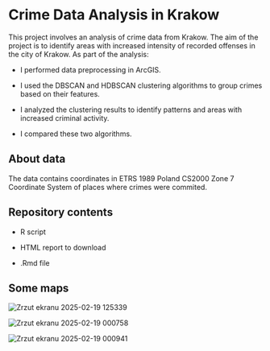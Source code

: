 # Crime Data Analysis in Krakow

This project involves an analysis of crime data from Krakow. The aim of the project is to identify areas with increased intensity of recorded offenses in the city of Krakow. As part of the analysis:

- I performed data preprocessing in ArcGIS.

- I used the DBSCAN and HDBSCAN clustering algorithms to group crimes based on their features.

- I analyzed the clustering results to identify patterns and areas with increased criminal activity.

- I compared these two algorithms.

## About data

The data contains coordinates in ETRS 1989 Poland CS2000 Zone 7 Coordinate System of places where crimes were commited. 

## Repository contents

- R script
  
- HTML report to download
  
- .Rmd file

## Some maps

![Zrzut ekranu 2025-02-19 125339](https://github.com/user-attachments/assets/88699124-b7d5-4042-b965-7a5897d57dda)


![Zrzut ekranu 2025-02-19 000758](https://github.com/user-attachments/assets/cd24f0e8-9702-4578-a57b-c8478ea2cb46)


![Zrzut ekranu 2025-02-19 000941](https://github.com/user-attachments/assets/3e8f2037-db3a-4580-befb-e36e90620c91)
